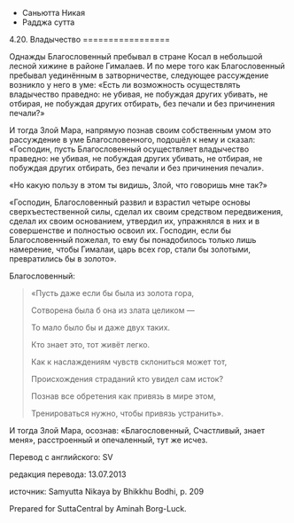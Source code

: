 









* Саньютта Никая
* Радджа сутта


4\.20\. Владычество
\=\=\=\=\=\=\=\=\=\=\=\=\=\=\=\=\=



Однажды Благословенный пребывал в стране Косал в небольшой лесной хижине в районе Гималаев\. И по мере того как Благословенный пребывал уединённым в затворничестве, следующее рассуждение возникло у него в уме: «Есть ли возможность осуществлять владычество праведно: не убивая, не побуждая других убивать, не отбирая, не побуждая других отбирать, без печали и без причинения печали?»


И тогда Злой Мара, напрямую познав своим собственным умом это рассуждение в уме Благословенного, подошёл к нему и сказал: «Господин, пусть Благословенный осуществляет владычество праведно: не убивая, не побуждая других убивать, не отбирая, не побуждая других отбирать, без печали и без причинения печали»\.


«Но какую пользу в этом ты видишь, Злой, что говоришь мне так?»


«Господин, Благословенный развил и взрастил четыре основы сверхъестественной силы, сделал их своим средством передвижения, сделал их своим основанием, утвердил их, упражнялся в них и в совершенстве и полностью освоил их\. Господин, если бы Благословенный пожелал, то ему бы понадобилось только лишь намерение, чтобы Гималаи, царь всех гор, стали бы золотыми, превратились бы в золото»\.


Благословенный:



> «Пусть даже если бы была из золота гора,  
> 
> Сотворена была б она из злата целиком —  
> 
> То мало было бы и даже двух таких\.  
> 
> Кто знает это, тот живёт легко\.  
> 
>   
> 
> Как к наслаждениям чувств склониться может тот,  
> 
> Происхождения страданий кто увидел сам исток?  
> 
> Познав все обретения как привязь в мире этом,  
> 
> Тренироваться нужно, чтобы привязь устранить»\.


И тогда Злой Мара, осознав: «Благословенный, Счастливый, знает меня», расстроенный и опечаленный, тут же исчез\.



Перевод с английского: SV


редакция перевода: 13\.07\.2013


источник: Samyutta Nikaya by Bhikkhu Bodhi, p\. 209


Prepared for SuttaCentral by Aminah Borg\-Luck\.






